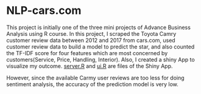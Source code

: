 # NLP-cars.com

This project is initially one of the three mini projects of Advance Business Analysis using R course. In this project, I scraped the Toyota Camry customer review data between 2012 and 2017 from cars.com, used customer review data to build a model to predict the star, and also counted the TF-IDF score for four features which are most concerned by customers(Service, Price, Handling, Interior). Also, I created a shiny App to visualize my outcome. [server.R](https://github.com/Lanwei02/NLP-cars.com/blob/master/server.R) and [ui.R](https://github.com/Lanwei02/NLP-cars.com/blob/master/ui.R) are files of the Shiny App.

However, since the available Carmy user reviews are too less for doing sentiment analysis, the accuracy of the prediction model is very low.
